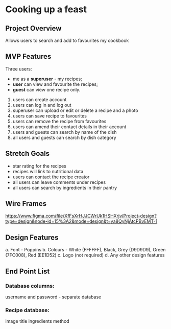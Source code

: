 # Cooking up a feast

## Project Overview 

Allows users to search and add to favourites my cookbook

## MVP Features 

Three users: 

* me as a **superuser** - my recipes; 
* **user** can view and favourite the recipes; 
* **guest** can view one recipe only.

1. users can create account
2. users can log in and log out
3. superuser can upload or edit or delete a recipe and a photo
5. users can save recipe to favourites 
6. users can remove the recipe from favourites
7. users can amend their contact details in their account
10. users and guests can search by name of the dish
11. all users and guests can search by dish category 


## Stretch Goals 

* star rating for the recipes
* recipes will link to nutritional data
* users can contact the recipe creator
* all users can leave comments under recipes
* all users can search by ingredients in their pantry

## Wire Frames 

https://www.figma.com/file/XfFsXrHJJCWrUk1HSHXrjv/Project-design?type=design&node-id=15%3A2&mode=design&t=ya8QyNjAtcPBvEMT-1

## Design Features 

a. Font - Poppins
b. Colours - White (FFFFFF), Black, Grey (D9D9D9), Green (7FC008), Red (EE1D52)
c. Logo (not required)
d. Any other design features 

## End Point List 

### Database columns:
username and password - separate database

### Recipe database:
image
title
ingredients
method

